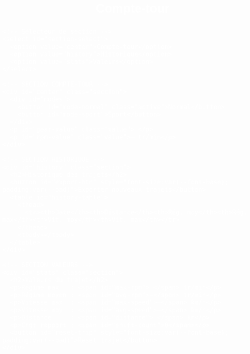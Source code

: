 <!DOCTYPE html>
<html lang="fr">
<head>
  <meta charset="UTF-8"> <!-- Encodage UTF-8 -->
  <meta name="viewport" content="width=device-width, initial-scale=1.0"> <!-- Responsive mobile -->
  <title>Compte-tour V3</title>
  <style>
    :root {
      /* Plages RPM fixes */
      --rpm-min-normal: 950;
      --rpm-max-normal: 2150;
      --rpm-min-sport : 1800;
      --rpm-max-sport : 3500;

      /* Couleurs */
      --bg-page      : #000; /* fond global */
      --text-page    : #fff; /* texte global */
      --bg-center    : #000;
      --text-center  : #fff;
      --bg-history   : #e3f2fd;
      --text-history : #fff;
      --bg-stats     : #e8f5e9;
      --text-stats   : #fff;

      /* Tailles fluides (mobile first) */
      --font-base      : 6vw;
      --font-title     : 7vw;
      --font-mode      : 6vw;
      --font-value     : 15vw;
      --font-stats-val : 18vw; /* taille section Valeurs */

      /* Espacements */
      --gap    : 1.7vw;
      --pad    : 2.7vw;
      --radius : 4vw;
    }
    *, *::before, *::after { box-sizing: border-box; }
    body {
      margin: 0;
      padding: var(--pad);
      font-family: Arial, sans-serif;
      background: var(--bg-page); /* fond noir */
      color: var(--text-page);     /* texte blanc */
      font-size: var(--font-base);
      line-height: 1.2;
    }
    .container {
      width: 100%;
      display: flex;
      flex-direction: column;
      gap: var(--gap);
    }
    h1, h2 {
      margin: 0;
      text-align: center;
      color: var(--text-page); /* titre blanc */
    }
    h1 { font-size: var(--font-title); }
    h2 { font-size: var(--font-base); }
    /* Sélecteur de section */
    #section-select {
      padding: var(--pad);
      border: 1px solid #ccc;
      border-radius: var(--radius);
      font-size: var(--font-base);
      background: #fff;
      color: #000;
    }
    /* Sections communes */
    .section {
      display: none;
      padding: var(--pad);
      border-radius: var(--radius);
      box-shadow: 0 2px 5px rgba(0,0,0,0.1);
    }
    #center {
      background: var(--bg-center);
      color: var(--text-center);
    }
    #history {
      background: var(--bg-history);
      color: var(--text-history);
    }
    #stats {
      background: var(--bg-stats);
      color: var(--text-stats);
    }
    /* Contenu Compte-tour */
    #center .value {
      font-size: var(--font-value);
      text-align: center;
      margin: var(--gap) 0;
    }
    /* Boutons mode uniquement dans Compte-tour */
    #center #modes {
      display: flex;
      justify-content: center;
      gap: var(--gap);
      flex-wrap: wrap;
      margin-bottom: var(--gap);
    }
    #center #modes button {
      flex: 1 1 auto;
      padding: var(--pad);
      font-size: var(--font-mode);
      border: none;
      border-radius: var(--radius);
      background: #ccc;
      color: #000;
      cursor: pointer;
      transition: background .2s;
      min-width: 30%;
    }
    #center #modes button.active {
      background: var(--bg-center);
      color: var(--text-center);
    }
    /* Table Historique */
    table {
      width: 100%;
      border-collapse: collapse;
      margin-top: var(--gap);
      font-size: var(--font-base);
    }
    th, td {
      border: 1px solid #ccc;
      padding: calc(var(--pad)/2);
      text-align: center;
    }
    th { background: #bbdefb; color: #000; }
    /* Section Valeurs: taille indépendante */
    #stats p {
      font-size: var(--font-stats-val);
      margin: calc(var(--gap)/2) 0;
      color: var(--text-page); /* texte blanc */
    }
    #stats p span { color: var(--text-page); }
    /* Breakpoint desktop */
    @media(min-width:480px) {
      :root {
        --font-base      : 1.5rem;
        --font-title     : 2.5rem;
        --font-mode      : 1.7rem;
        --font-value     : 5rem;
        --font-stats-val : 2rem;
        --gap            : 1rem;
        --pad            : 0.5rem;
        --radius         : 8px;
      }
    }
  </style>
</head>
<body>
  <div class="container">
    <h1>Compte-tour</h1>

    <!-- Sélecteur de section -->
    <select id="section-select">
      <option value="center">Compte-tour</option>
      <option value="history">Historique</option>
      <option value="stats">Valeurs</option>
    </select>

    <!-- SECTION COMPTE-TOUR -->
    <div id="center" class="section">
      <div id="modes">
        <button id="mode-normal" class="active">Normal</button>
        <button id="mode-sport">Sport</button>
      </div>
      <p id="gear-value" class="value">—</p>
      <p id="rpm-value" class="value">— tr/min</p>
    </div>

    <!-- SECTION HISTORIQUE -->
    <div id="history" class="section">
      <h2>Historique des trajets</h2>
      <button id="export-btn" style="font-size:var(--font-base); padding:var(--pad)">Exporter nouveaux trajets</button>
      <table id="history-table">
        <thead>
          <tr><th>Date</th><th>Distance</th><th>Rég. moy</th><th>Rég. max</th><th>Vit. moy</th><th>Vit. max</th></tr>
        </thead>
        <tbody></tbody>
      </table>
    </div>

    <!-- SECTION VALEURS -->
    <div id="stats" class="section">
      <h2>Valeurs du trajet</h2>
      <p>Régime max   : <span id="max-rpm">—</span> tr/min</p>
      <p>Régime moyen : <span id="avg-rpm">—</span> tr/min</p>
      <p>Vitesse max  : <span id="max-speed">—</span> km/h</p>
      <p>Vitesse moy  : <span id="avg-speed">—</span> km/h</p>
      <p>Distance     : <span id="distance">—</span> km</p>
      <p>Chgt rapport : <span id="shift-count">0</span></p>
      <button id="reset-trip" style="font-size:var(--font-base); padding:var(--pad)">Reset trajet</button>
    </div>
  </div>

  <script>
    // Charger l'historique depuis localStorage
    let historyArr = [];
    const saved = localStorage.getItem('trajets');
    if (saved) historyArr = JSON.parse(saved);
    // Afficher historique
    const histBody = document.querySelector('#history-table tbody');
    function renderHistory() {
      histBody.innerHTML = '';
      historyArr.forEach(t => {
        const tr = document.createElement('tr');
        ['date','distance','avgRpm','maxRpm','avgSpeed','maxSpeed'].forEach(k => {
          const td = document.createElement('td'); td.textContent = t[k]; tr.appendChild(td);
        });
        histBody.appendChild(tr);
      });
    }
    renderHistory();
    let lastExport = historyArr.length;

    // Navigation sections
    const sections = {
      center:  document.getElementById('center'),
      history: document.getElementById('history'),
      stats:   document.getElementById('stats')
    };
    document.getElementById('section-select').onchange = e => {
      Object.values(sections).forEach(s => s.style.display='none');
      sections[e.target.value].style.display='block';
    };
    sections.center.style.display='block';

    // Mode Normal/Sport
    const ranges = { normal:{min:950,max:2150}, sport:{min:1800,max:3500} };
    let mode='normal';
    const btnN=document.getElementById('mode-normal'), btnS=document.getElementById('mode-sport'), gearEl=document.getElementById('gear-value'), rpmEl=document.getElementById('rpm-value');
    function switchMode(m){ mode=m; btnN.classList.toggle('active',m==='normal'); btnS.classList.toggle('active',m==='sport'); }
    btnN.onclick=()=>switchMode('normal'); btnS.onclick=()=>switchMode('sport'); switchMode('normal');

    // Variables trajet
    let speedData=[], rpmData=[], shiftCount=0, cumulativeDistance=0, lastGear=null;
    const v1000={1:7.45,2:13.45,3:18.97,4:24.35,5:30.55};
    function determineGear(sp){ if(sp<6) return null; let best=1,delta=Infinity,{min,max}=ranges[mode]; for(let g=1;g<=5;g++){const r=sp*1000/v1000[g]; if(r>=min&&r<=max) return g; const d=Math.min(Math.abs(r-min),Math.abs(r-max)); if(d<delta){delta=d;best=g;}} return best; }
    function calcRpm(sp,g){ return sp<6?900:Math.round(sp*1000/v1000[g]); }
    function updateDisplay(sp){ const g=determineGear(sp), r=calcRpm(sp,g); gearEl.textContent=g!=null?g:'—'; rpmEl.textContent=r+' tr/min'; if(sp!=null){ speedData.push(sp); rpmData.push(r); if(lastGear!=null&&g!=null&&g!==lastGear) shiftCount++; lastGear=g; cumulativeDistance+=sp/3600;} document.getElementById('max-rpm').textContent=rpmData.length?Math.max(...rpmData):'—'; document.getElementById('avg-rpm').textContent=rpmData.length?Math.round(rpmData.reduce((a,b)=>a+b,0)/rpmData.length):'—'; document.getElementById('max-speed').textContent=speedData.length?Math.max(...speedData).toFixed(1):'—'; document.getElementById('avg-speed').textContent=speedData.length?(speedData.reduce((a,b)=>a+b,0)/speedData.length).toFixed(1):'—'; document.getElementById('distance').textContent=cumulativeDistance.toFixed(2); document.getElementById('shift-count').textContent=shiftCount; }
    if('geolocation'in navigator){ navigator.geolocation.watchPosition(pos=>{let s=pos.coords.speed; if(s!=null)s*=3.6; updateDisplay(s);},console.error,{enableHighAccuracy:true,maximumAge:500,timeout:5000}); } else { rpmEl.textContent='GPS non dispo'; }

    // Reset trajet
    document.getElementById('reset-trip').onclick=()=>{ if(!rpmData.length) return; historyArr.push({date:new Date().toLocaleString(),distance:cumulativeDistance.toFixed(2),avgRpm:Math.round(rpmData.reduce((a,b)=>a+b,0)/rpmData.length),maxRpm:Math.max(...rpmData),avgSpeed:(speedData.reduce((a,b)=>a+b,0)/speedData.length).toFixed(1),maxSpeed:Math.max(...speedData).toFixed(1)}); localStorage.setItem('trajets',JSON.stringify(historyArr)); speedData=[];rpmData=[];shiftCount=0;cumulativeDistance=0;lastGear=null; renderHistory(); };

    // Export CSV
    document.getElementById('export-btn').onclick=()=>{ const newTrips=historyArr.slice(lastExport); if(!newTrips.length){alert('Aucun nouveau trajet');return;} let csv='Date;Distance;Régime moyen;Régime max;Vitesse moyenne;Vitesse max
'; newTrips.forEach(t=>{csv+=`${t.date};${t.distance};${t.avgRpm};${t.maxRpm};${t.avgSpeed};${t.maxSpeed}
`;}); const blob=new Blob([csv],{type:'text/csv'}),url=URL.createObjectURL(blob); const a=document.createElement('a');a.href=url;a.download='trajets.csv';a.click();URL.revokeObjectURL(url); lastExport=historyArr.length; };
  </script>
</body>
</html>